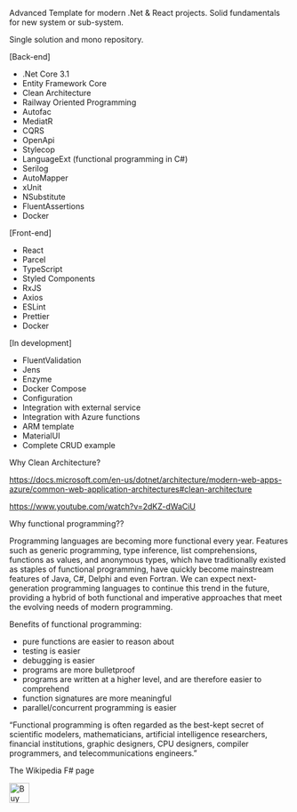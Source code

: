 Advanced Template for modern .Net & React projects.
Solid fundamentals for new system or sub-system.

Single solution and mono repository.

[Back-end]
- .Net Core 3.1
- Entity Framework Core
- Clean Architecture
- Railway Oriented Programming
- Autofac
- MediatR
- CQRS
- OpenApi
- Stylecop
- LanguageExt (functional programming in C#)
- Serilog
- AutoMapper
- xUnit
- NSubstitute
- FluentAssertions
- Docker

[Front-end]
- React
- Parcel
- TypeScript
- Styled Components
- RxJS
- Axios
- ESLint
- Prettier
- Docker

[In development]
- FluentValidation
- Jens
- Enzyme
- Docker Compose
- Configuration
- Integration with external service
- Integration with Azure functions
- ARM template
- MaterialUI
- Complete CRUD example


Why Clean Architecture?

https://docs.microsoft.com/en-us/dotnet/architecture/modern-web-apps-azure/common-web-application-architectures#clean-architecture

https://www.youtube.com/watch?v=2dKZ-dWaCiU


Why functional programming??

Programming languages are becoming more functional every year.
Features such as generic programming, type inference, list comprehensions, functions as values, and anonymous types, which have traditionally existed as staples of functional programming, have quickly become mainstream features of Java, C#, Delphi and even Fortran.
We can expect next-generation programming languages to continue this trend in the future, providing a hybrid of both functional and imperative approaches that meet the evolving needs of modern programming.

Benefits of functional programming:
 - pure functions are easier to reason about
 - testing is easier
 - debugging is easier
 - programs are more bulletproof
 - programs are written at a higher level, and are therefore easier to comprehend
 - function signatures are more meaningful
 - parallel/concurrent programming is easier

“Functional programming is often regarded as the best-kept secret of scientific modelers, mathematicians, artificial intelligence researchers, financial institutions, graphic designers, CPU designers, compiler programmers, and telecommunications engineers.”

The Wikipedia F# page

<a href='https://ko-fi.com/N4N11FCB5' target='_blank'><img height='36' style='border:0px;height:36px;' src='https://az743702.vo.msecnd.net/cdn/kofi3.png?v=2' border='0' alt='Buy Me a Coffee at ko-fi.com' /></a>